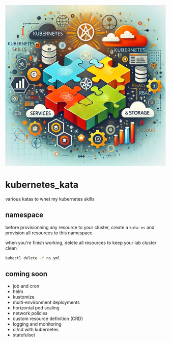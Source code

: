 ![Kubernetes Image](kubernetes.webp)

# kubernetes_kata

various katas to whet my kubernetes skills

## namespace

before provisionning any resource to your cluster, create a `kata-ns` and
provision all resources to this namespace

when you're finish working, delete all resources to keep your lab cluster clean

```bash
kubectl delete -f ns.yml
```

## coming soon

- job and cron
- helm
- kustomize
- multi-environment deployments
- horizontal pod scaling
- network policies
- custom resource definition (CRD)
- logging and monitoring
- ci/cd with kubernetes
- statefulset

